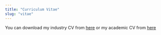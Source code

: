 ```yaml
---
title: "Curriculum Vitae"
slug: "vitae"
---
```


You can download my industry CV from [here](/vitae/industry_CV.pdf) or my academic CV from [here](/vitae/academia_CV.pdf)